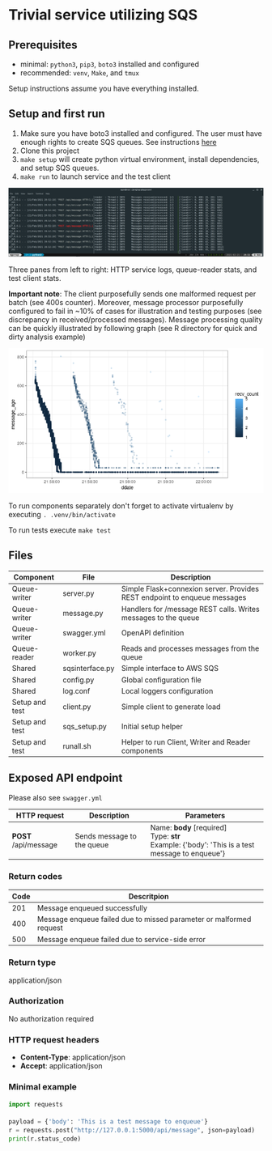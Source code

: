 # Trivial service utilizing SQS

## Prerequisites 

- minimal: `python3`, `pip3`, `boto3` installed and configured
- recommended: `venv`, `Make`, and `tmux`

Setup instructions assume you have everything installed.

## Setup and first run

1. Make sure you have boto3 installed and configured. The user must have enough rights to create SQS queues. See instructions [here](https://boto3.amazonaws.com/v1/documentation/api/latest/guide/configuration.html)
2. Clone this project
3. `make setup` will create python virtual environment, install dependencies, and setup SQS queues.
4. `make run` to launch service and the test client

![running service](docs/runall.png "Running service screen")

Three panes from left to right: HTTP service logs, queue-reader stats, and test client stats.

**Important note**: The client purposefully sends one malformed request per batch (see 400s counter). Moreover, message processor purposefully configured to fail in ~10% of cases for illustration and testing purposes (see discrepancy in received/processed messages). Message processing quality can be quickly illustrated by following graph (see R directory for quick and dirty analysis example)

![processing quality](docs/processing_quality.png "Processing qulaity")

To run components separately don't forget to activate virtualenv by executing `. .venv/bin/activate`

To run tests execute `make test`


## Files

Component | File | Description
------------- | ------------- | -------------
Queue-writer | server.py | Simple Flask+connexion server. Provides REST endpoint to enqueue messages
Queue-writer | message.py | Handlers for /message REST calls. Writes messages to the queue
Queue-writer | swagger.yml | OpenAPI definition
Queue-reader | worker.py | Reads and processes messages from the queue
Shared | sqsinterface.py | Simple interface to AWS SQS
Shared | config.py | Global configuration file
Shared | log.conf | Local loggers configuration
Setup and test | client.py | Simple client to generate load
Setup and test | sqs_setup.py | Initial setup helper
Setup and test | runall.sh | Helper to run Client, Writer and Reader components


## Exposed API endpoint

Please also see `swagger.yml`

HTTP request | Description | Parameters |
------------- | ------------- | -------------
**POST** /api/message | Sends message to the queue | Name: **body** [required]<br /> Type: **str**<br /> Example: {'body': 'This is a test message to enqueue'}

### Return codes

Code | Descritpion
------------- | -------------
201 | Message enqueued successfully
400 | Message enqueue failed due to missed parameter or malformed request
500 | Message enqueue failed due to service-side error


### Return type

application/json

### Authorization

No authorization required

### HTTP request headers

 - **Content-Type**: application/json
 - **Accept**: application/json

### Minimal example
```python
import requests

payload = {'body': 'This is a test message to enqueue'}
r = requests.post("http://127.0.0.1:5000/api/message", json=payload)
print(r.status_code)
```
